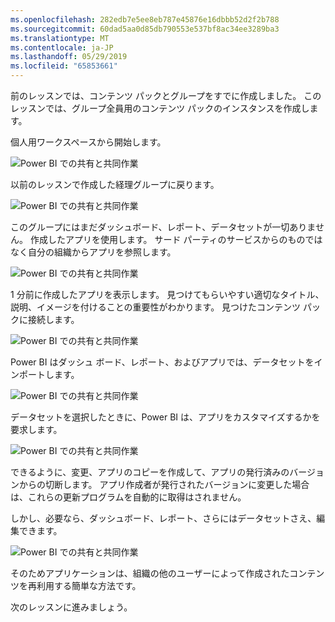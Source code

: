 ```yaml
---
ms.openlocfilehash: 282edb7e5ee8eb787e45876e16dbbb52d2f2b788
ms.sourcegitcommit: 60dad5aa0d85db790553e537bf8ac34ee3289ba3
ms.translationtype: MT
ms.contentlocale: ja-JP
ms.lasthandoff: 05/29/2019
ms.locfileid: "65853661"
---
```

前のレッスンでは、コンテンツ パックとグループをすでに作成しました。 このレッスンでは、グループ全員用のコンテンツ パックのインスタンスを作成します。

個人用ワークスペースから開始します。

![Power BI での共有と共同作業](./media/6-3-use-content-packs/pbi_learn06_03myworkspace.png)

以前のレッスンで作成した経理グループに戻ります。

![Power BI での共有と共同作業](./media/6-3-use-content-packs/pbi_learn06_03switch2group.png)

このグループにはまだダッシュボード、レポート、データセットが一切ありません。 作成したアプリを使用します。 サード パーティのサービスからのものではなく自分の組織からアプリを参照します。

![Power BI での共有と共同作業](./media/6-3-use-content-packs/pbi_learn06_03myorgcontpk.png)

1 分前に作成したアプリを表示します。 見つけてもらいやすい適切なタイトル、説明、イメージを付けることの重要性がわかります。 見つけたコンテンツ パックに接続します。

![Power BI での共有と共同作業](./media/6-3-use-content-packs/pbi_learn06_03contgallry.png)

Power BI はダッシュ ボード、レポート、およびアプリでは、データセットをインポートします。

![Power BI での共有と共同作業](./media/6-3-use-content-packs/pbi_learn06_03added2group.png)

データセットを選択したときに、Power BI は、アプリをカスタマイズするかを要求します。

![Power BI での共有と共同作業](./media/6-3-use-content-packs/pbi_learn06_03personalize.png)

できるように、変更、アプリのコピーを作成して、アプリの発行済みのバージョンからの切断します。 アプリ作成者が発行されたバージョンに変更した場合は、これらの更新プログラムを自動的に取得はされません。

しかし、必要なら、ダッシュボード、レポート、さらにはデータセットさえ、編集できます。

![Power BI での共有と共同作業](./media/6-3-use-content-packs/pbi_learn06_03editreport.png)

そのためアプリケーションは、組織の他のユーザーによって作成されたコンテンツを再利用する簡単な方法です。

次のレッスンに進みましょう。

